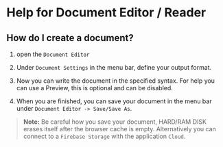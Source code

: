 # Help for Document Editor / Reader

## How do I create a document?

1. open the `Document Editor`

2. Under `Document Settings` in the menu bar, define your output format.

3. Now you can write the document in the specified syntax. For help you can use a 
Preview, this is optional and can be disabled. 

4. When you are finished, you can save your document in the menu bar under `Document Editor -> Save/Save As`.

> **Note:** Be careful how you save your document, HARD/RAM DISK erases itself after the browser cache is empty. Alternatively you can connect to a `Firebase Storage` with the application `Cloud`.  
